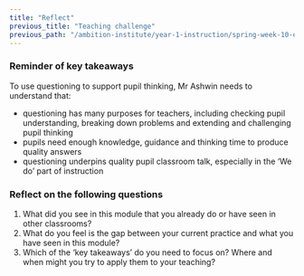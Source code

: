 ```yaml
---
title: "Reflect"
previous_title: "Teaching challenge"
previous_path: "/ambition-institute/year-1-instruction/spring-week-10-ect-teaching-challenge"
---
```





### Reminder of key takeaways
To use questioning to support pupil thinking, Mr Ashwin needs to understand that:
- questioning has many purposes for teachers, including checking pupil understanding, breaking down problems and extending and challenging pupil thinking 
- pupils need enough knowledge, guidance and thinking time to produce quality answers 
- questioning underpins quality pupil classroom talk, especially in the ‘We do’ part of instruction




### Reflect on the following questions
1. What did you see in this module that you already do or have seen in other classrooms? 
2. What do you feel is the gap between your current practice and what you have seen in this module? 
3. Which of the ‘key takeaways’ do you need to focus on? Where and when might you try to apply them to your teaching?


